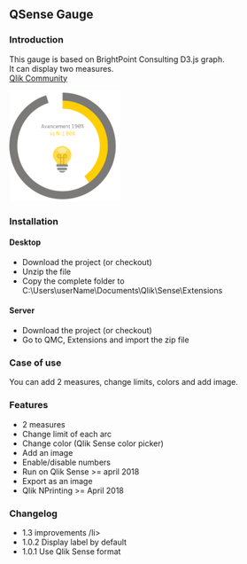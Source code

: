 <h2>QSense Gauge</h2>

<h3>Introduction</h3>
<p>
  This gauge is based on BrightPoint Consulting D3.js graph. 
  </br>
  It can display two measures.
  </br>
  <a href="https://community.qlik.com/docs/DOC-17596">Qlik Community</a>
</p>
<img src="./qsense_gauge.PNG" width="200" height="200"/>

<h3>Installation</h3>
<h4>Desktop</h4>
<ul>
 <li>Download the project (or checkout)</li>
 <li>Unzip the file</li>
 <li>Copy the complete folder to C:\Users\userName\Documents\Qlik\Sense\Extensions</li>
</ul>
<h4>Server</h4>
<ul>
 <li>Download the project (or checkout)</li>
 <li>Go to QMC, Extensions and import the zip file</li>
</ul>
<h3>Case of use</h3>
<p>
You can add 2 measures, change limits, colors and add image.
</p>

<h3>Features</h3>
<ul>
  <li>2 measures</li>
  <li>Change limit of each arc</li>
  <li>Change color (Qlik Sense color picker)</li>
  <li>Add an image</li>
  <li>Enable/disable numbers</li>
  <li>Run on Qlik Sense >= april 2018</li>
  <li>Export as an image</li>
  <li>Qlik NPrinting >= April 2018</li> 
</ul>

<h3>Changelog</h3>
<ul>
  <li>1.3 improvements  /li>
  <li>1.0.2 Display label by default </li>
  <li>1.0.1 Use Qlik Sense format</li>
</ul>
